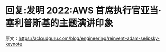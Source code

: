 # 回复:发明 2022:AWS 首席执行官亚当·塞利普斯基的主题演讲印象

原文：<https://acloudguru.com/blog/engineering/reinvent-adam-selipsky-keynote>